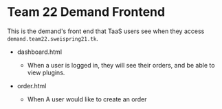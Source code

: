 # Team 22 Demand Frontend #

This is the demand's front end that TaaS users see when they access `demand.team22.sweispring21.tk`.

- dashboard.html
  * When a user is logged in, they will see their orders, and be able to view plugins.
  
- order.html
  * When A user would like to create an order